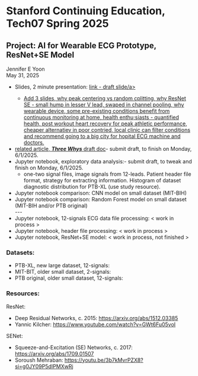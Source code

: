 # Stanford Continuing Education, Tech07 Spring 2025  
## Project: AI for Wearable ECG Prototype, ResNet+SE Model  

Jennifer E Yoon  
May 31, 2025  

 * Slides, 2 minute presentation: <a href="https://github.com/JennEYoon/ECG-transform/blob/main/Tech07-project/Jennifer_Yoon_slides_draft.pdf" alt="PDF slides, Tech07 Project">link - draft slide/a>  
    * Add 3 slides, why peak centering vs random cplitting, why ResNet SE - small hump in lesser V lead, swaped in channel pooling, why wearable device, some pre-existing conditions benefit from continuous monitoring at home, health enthu;siasts - quantified health, post workout heart recovery for peak athletic performance, cheaper alternatiev in poor contried, local clinic can filter conditions and recommend going to a big city for hopital ECG machine and doctors.
 * related article, ***Three Whys*** <a href="https://github.com/JennEYoon/ECG-transform/blob/main/Tech07-project/three_whys.md" >draft doc</a>- submit draft, to finish on Monday, 6/1/2025.   
 * Jupyter notebook, exploratory data analysis:- submit draft, to tweak and finish on Monday, 6/1/2025.  
   - one-two signal files, image signals from 12-leads. Patient header file format, strategy for extracting information. Histogram of dataset diagnostic distribution for PTB-XL (use study resource).
 * Jupyter notebook comparison: CNN model on small dataset (MIT-BIH)
 * Jupyter notebook comparison: Random Forest model on small dataset (MIT-BIH and/or PTB original)  
   \-\-\-  
 * Jupyter notebook, 12-signals ECG data file processing: < work in process >  
 * Jupyter notebook, header file processing: < work in process >  
 * Jupyter notebook, ResNet+SE model: < work in process, not finished >  

### Datasets:  
 * PTB-XL, new large dataset, 12-signals: 
 * MIT-BIT, older small dataset, 2-signals:  
 * PTB original, older small dataset, 12-signals:  

### Resources:  

ResNet:  
 * Deep Residual Networks, c. 2015: https://arxiv.org/abs/1512.03385
 * Yannic Kilcher:  https://www.youtube.com/watch?v=GWt6Fu05voI

SENet:  
 * Squeeze-and-Excitation (SE) Networks, c. 2017: https://arxiv.org/abs/1709.01507
 * Soroush Mehraban: https://youtu.be/3b7kMvrPZX8?si=g0JY09P5dIPMXwRj

